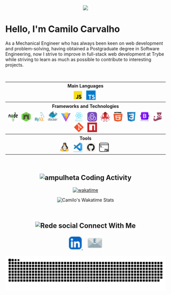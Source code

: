 <div align="center">
  <img src="https://capsule-render.vercel.app/api?type=waving&color=gradient&height=250&section=header&text=Camilo%20Carvalho&animation=scaleIn&fontSize=70&fontAlignY=35&desc=%20Jr%20Full%20Stack%20Developer%20">
</div>

<h1>
  Hello, I'm Camilo Carvalho
</h1>
<p>As a Mechanical Engineer who has always been keen on web development and problem-solving, having obtained a Postgraduate degree in Software Engineering, now I strive to improve in full-stack web development at Trybe while striving to learn as much as possible to contribute to interesting projects.</p>
<br>

<div align="center">
  <p align="center">
    <table align="center">
      <tr align="center">
        <th>Main Languages</th>
      </tr>
      <tr>
        <td align="center">
          <img title="javascript" src="img/vscode-icons--file-type-js-official.svg" width="30" height="30"/> &nbsp;
          <img title="typescript" src="img/devicon--typescript.svg" width="30" height="30"/> &nbsp;
        </td>
      </tr>
      <tr align="center">
        <th>Frameworks and Technologies</th>
      </tr>
      <tr align="center">
        <td>
          <img title="nodejs" src="img/logos--nodejs.svg" width="30" height="30"/> &nbsp;
          <img title="nodemon" src="img//logos--nodemon.svg" width="30" height="30"/> &nbsp;
          <img title="mysql" src="img/logos--mysql.svg" width="30" height="30"/> &nbsp;
          <img title="docker" src="img/devicon--docker-wordmark.svg" width="30" height="35"/> &nbsp;
          <img title="vitest" src="img/logos--vitejs.svg" width="30" height="30"/> &nbsp;
          <img title="react" src="img/devicon--react-wordmark.svg" width="30" height="30"/> &nbsp;
          <img title="redux" src="img/skill-icons--redux.svg" width="30" height="30"/> &nbsp;
          <img title="react testing library" src="img/logos--testing-library.svg" width="30" height="30"/> &nbsp;
          <img title="html" src="img/logos--html-5.svg" width="30" height="30"/> &nbsp;
          <img title="css" src="img/devicon--css3.svg" width="30" height="30"/> &nbsp;
          <img title="bootstrap" src="img/devicon--bootstrap-wordmark.svg" width="30" height="30"/> &nbsp;
          <img title="jest" src="img/logos--jest.svg" width="30" height="30"/> &nbsp;
          <img title="git" src="img/devicon--git.svg" width="30" height="30"/> &nbsp;
          <img title="npm" src="img/logos--npm-icon.svg" width="30" height="30"/> &nbsp;
        </td>
      </tr>
      <tr align="center">
        <th>Tools</th>
      </tr>
      <tr align="center">
        <td>
          <img title="linux" src="img/logos--linux-tux.svg" width="30" height="30"/> &nbsp;
          <img title="vscode" src="img/devicon--vscode-wordmark.svg" width="30" height="30"/> &nbsp;
          <img title="github" src="img/skill-icons--github-light.svg" width="30" height="30"/> &nbsp;
          <img title="zsh" src="img/simple-icons--zsh.svg" width="30" height="30"/> &nbsp;
        </td>
      </tr>
    </table>
  </p>
</div>

<br>

<div align="center">
  <h2> 
    <img src="https://github.com/CamiloACarvalho/CamiloACarvalho/assets/111397870/84cce8c3-31e6-42ee-86e5-2d54391888ee" alt="ampulheta" width="25">
    Coding Activity 
  </h2>

  [![wakatime](https://wakatime.com/badge/user/3c73f47e-58e6-43a1-8029-aa85bb7a7fb5.svg)](https://wakatime.com/@3c73f47e-58e6-43a1-8029-aa85bb7a7fb5)
    
  ![Camilo's Wakatime Stats](https://github-readme-stats.vercel.app/api/wakatime?username=CamiloACarvalho&layout=compact)
    
</div>
<br>

<h2 align="center">
  <img src="https://github.com/CamiloACarvalho/CamiloACarvalho/assets/111397870/dabcbe1c-8fa5-4bbe-9be6-284dd55057d1" alt="Rede social" width="25">
  Connect With Me
</h2>
<div align="center">
    <a href="https://www.linkedin.com/in/camiloaugustocarvalho/">
        <img title="linkedin" src="img/skill-icons--linkedin.svg"width="40" height="40" space/>
    </a>
  &nbsp;
  &nbsp;
    <a href="mailto:camilo.carvalho@engenharia.ufjf.br">
        <img title="email" src="img/fxemoji--email.svg" width="45" height="45">
    </a> 
</div>

<br>
<div align="center">
    <img src="https://github.com/CamiloACarvalho/CamiloACarvalho/blob/output/github-contribution-grid-snake.svg" alt="snake eating commit" />
</div>

